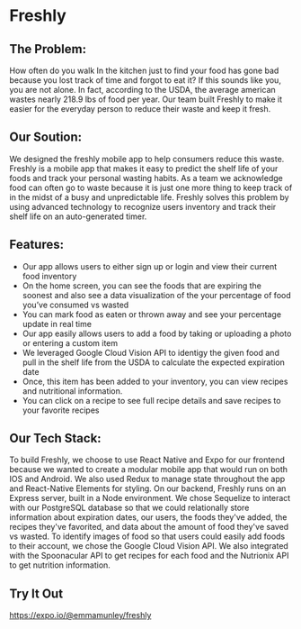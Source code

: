 # Freshly

## The Problem:
How often do you walk In the kitchen just to find your food has gone bad because you lost track of time and forgot to eat it? If this sounds like you, you are not alone. In fact, according to the USDA, the average american wastes nearly 218.9 lbs of food per year. Our team built Freshly to make it easier for the everyday person to reduce their waste and keep it fresh.

## Our Soution:
We designed the freshly mobile app to help consumers reduce this waste. Freshly is a mobile app that makes it easy to predict the shelf life of your foods and track your personal wasting habits. As a team we acknowledge food can often go to waste because it is just one more thing to keep track of in the midst of a busy and unpredictable life. Freshly solves this problem by using advanced technology to recognize users inventory and track their shelf life on an auto-generated timer.

## Features:
- Our app allows users to either sign up or login and view their current food inventory
- On the home screen, you can see the foods that are expiring the soonest and also see a data visualization of the your percentage of food you’ve consumed vs wasted
- You can mark food as eaten or thrown away and see your percentage update in real time 
- Our app easily allows users to add a food by taking or uploading a photo or entering a custom item
- We leveraged Google Cloud Vision API to identigy the given food and pull in the shelf life from the USDA to calculate the expected expiration date 
- Once, this item has been added to your inventory, you can view recipes and nutritional information.
- You can click on a recipe to see full recipe details and save recipes to your favorite recipes

## Our Tech Stack:
To build Freshly, we choose to use React Native and Expo for our frontend because we wanted to create a modular mobile app that would run on both IOS and Android. We also used Redux to manage state throughout the app and React-Native Elements for styling.
On our backend, Freshly runs on an Express server, built in a Node environment. We chose Sequelize to interact with our PostgreSQL database so that we could relationally store information about expiration dates, our users, the foods they've added, the recipes they've favorited, and data about the amount of food they've saved vs wasted.
To identify images of food so that users could easily add foods to their account, we chose the Google Cloud Vision API. We also integrated with the Spoonacular API to get recipes for each food and the Nutrionix API to get nutrition information.

## Try It Out
https://expo.io/@emmamunley/freshly
